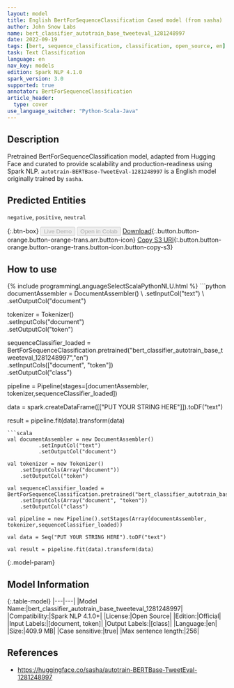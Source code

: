 ```yaml
---
layout: model
title: English BertForSequenceClassification Cased model (from sasha)
author: John Snow Labs
name: bert_classifier_autotrain_base_tweeteval_1281248997
date: 2022-09-19
tags: [bert, sequence_classification, classification, open_source, en]
task: Text Classification
language: en
nav_key: models
edition: Spark NLP 4.1.0
spark_version: 3.0
supported: true
annotator: BertForSequenceClassification
article_header:
  type: cover
use_language_switcher: "Python-Scala-Java"
---
```


## Description

Pretrained BertForSequenceClassification model, adapted from Hugging Face and curated to provide scalability and production-readiness using Spark NLP. `autotrain-BERTBase-TweetEval-1281248997` is a English model originally trained by `sasha`.

## Predicted Entities

`negative`, `positive`, `neutral`

{:.btn-box}
<button class="button button-orange" disabled>Live Demo</button>
<button class="button button-orange" disabled>Open in Colab</button>
[Download](https://s3.amazonaws.com/auxdata.johnsnowlabs.com/public/models/bert_classifier_autotrain_base_tweeteval_1281248997_en_4.1.0_3.0_1663607438275.zip){:.button.button-orange.button-orange-trans.arr.button-icon}
[Copy S3 URI](s3://auxdata.johnsnowlabs.com/public/models/bert_classifier_autotrain_base_tweeteval_1281248997_en_4.1.0_3.0_1663607438275.zip){:.button.button-orange.button-orange-trans.button-icon.button-copy-s3}

## How to use



<div class="tabs-box" markdown="1">
{% include programmingLanguageSelectScalaPythonNLU.html %}
```python
documentAssembler = DocumentAssembler() \
        .setInputCol("text") \
        .setOutputCol("document")

tokenizer = Tokenizer() \
    .setInputCols("document") \
    .setOutputCol("token")

sequenceClassifier_loaded = BertForSequenceClassification.pretrained("bert_classifier_autotrain_base_tweeteval_1281248997","en") \
    .setInputCols(["document", "token"]) \
    .setOutputCol("class")

pipeline = Pipeline(stages=[documentAssembler, tokenizer,sequenceClassifier_loaded])

data = spark.createDataFrame([["PUT YOUR STRING HERE"]]).toDF("text")

result = pipeline.fit(data).transform(data)
```
```scala
val documentAssembler = new DocumentAssembler() 
          .setInputCol("text") 
          .setOutputCol("document")

val tokenizer = new Tokenizer() 
    .setInputCols(Array("document"))
    .setOutputCol("token")

val sequenceClassifier_loaded = BertForSequenceClassification.pretrained("bert_classifier_autotrain_base_tweeteval_1281248997","en") 
    .setInputCols(Array("document", "token")) 
    .setOutputCol("class")

val pipeline = new Pipeline().setStages(Array(documentAssembler, tokenizer,sequenceClassifier_loaded))

val data = Seq("PUT YOUR STRING HERE").toDF("text")

val result = pipeline.fit(data).transform(data)
```
</div>

{:.model-param}
## Model Information

{:.table-model}
|---|---|
|Model Name:|bert_classifier_autotrain_base_tweeteval_1281248997|
|Compatibility:|Spark NLP 4.1.0+|
|License:|Open Source|
|Edition:|Official|
|Input Labels:|[document, token]|
|Output Labels:|[class]|
|Language:|en|
|Size:|409.9 MB|
|Case sensitive:|true|
|Max sentence length:|256|

## References

- https://huggingface.co/sasha/autotrain-BERTBase-TweetEval-1281248997